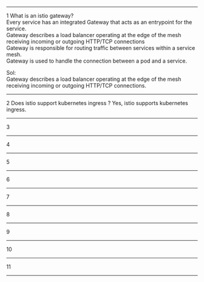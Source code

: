 ___
1
What is an istio gateway?  
Every service has an integrated Gateway that acts as an entrypoint for the service.  
Gateway describes a load balancer operating at the edge of the mesh receiving incoming or outgoing HTTP/TCP connections  
Gateway is responsible for routing traffic between services within a service mesh.  
Gateway is used to handle the connection between a pod and a service.  

Sol:  
Gateway describes a load balancer operating at the edge of the mesh receiving incoming or outgoing HTTP/TCP connections.

---
2
Does istio support kubernetes ingress ?
Yes, istio supports kubernetes ingress.

___
3

---
4

___
5

---
6

___
7

---
8

___
9

---
10

---
11

---